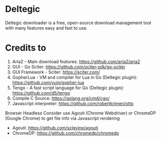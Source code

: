 # Deltegic
Deltegic downloader is a free, open-source download management tool with many features easy and fast to use.


# Credits to

1. Aria2 - Main download features: https://github.com/aria2/aria2
2. GUI - Go Sciter: https://github.com/sciter-sdk/go-sciter
3. GUI Framework - Sciter: https://sciter.com/
4. GopherLua - VM and compiler for Lua in Go (Deltegic plugin): https://github.com/yuin/gopher-lua
5. Tengo - A fast script language for Go (Deltegic plugin):  https://github.com/d5/tengo
7. Compile C Source: https://golang.org/cmd/cgo/
8. Javascript interpreter: https://github.com/robertkrimen/otto


Browser Headless
Consider use Agouti (Chrome Webdriver) or ChromeDP (Google Chrome) to get file info via Javascript rendering

- Agouti: https://github.com/sclevine/agouti
- ChromeDP: https://github.com/chromedp/chromedp
